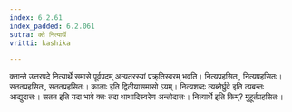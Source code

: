 ```yaml
---
index: 6.2.61
index_padded: 6.2.061
sutra: क्ते नित्यार्थे
vritti: kashika

---
```

क्तान्ते उत्तरपदे नित्यार्थे समासे पूर्वपदम् अन्यतरस्यां प्रक्र्तिस्वरम् भवति। नित्यप्रहसितः, नित्यप्रहसितः। सततप्रहसितः, सततप्रहसितः। कालाः इति द्वितीयासमासो ऽयम्। नित्यशब्दः त्यब्नेर्घ्रुवे इति त्यबन्तः आद्युदात्तः। सतत इति यदा भावे क्तः तदा थाथादिस्वरेण अन्तोदात्तः। नित्यार्थे इति किम्? मुहूर्तप्रहसितः।